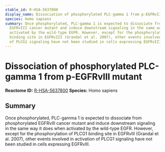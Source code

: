 ```yaml
---
stable_id: R-HSA-5637800
display_name: Dissociation of phosphorylated PLC-gamma 1 from p-EGFRvIII mutant
species: Homo sapiens
summary: Once phosphorylated, PLC-gamma 1 is expected to dissociate from phosphorylated
  EGFRvIII cancer mutant and induce downstream signaling in the same way it does when
  activated by the wild-type EGFR. However, except for the phosphorylation of PLCG1
  binding site in EGFRvIII (Grandal et al. 2007), other events involved in activation
  of PLCG1 signaling have not been studied in cells expressing EGFRvIII.
---
```


# Dissociation of phosphorylated PLC-gamma 1 from p-EGFRvIII mutant
**Reactome ID:** [R-HSA-5637800](https://reactome.org/content/detail/R-HSA-5637800)
**Species:** Homo sapiens

## Summary

Once phosphorylated, PLC-gamma 1 is expected to dissociate from phosphorylated EGFRvIII cancer mutant and induce downstream signaling in the same way it does when activated by the wild-type EGFR. However, except for the phosphorylation of PLCG1 binding site in EGFRvIII (Grandal et al. 2007), other events involved in activation of PLCG1 signaling have not been studied in cells expressing EGFRvIII.
